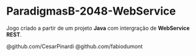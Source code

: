 # ParadigmasB-2048-WebService

Jogo criado a partir de um projeto **Java** com intergração de **WebService REST**.

@github.com/CesarPinardi
@github.com/fabiodumont
